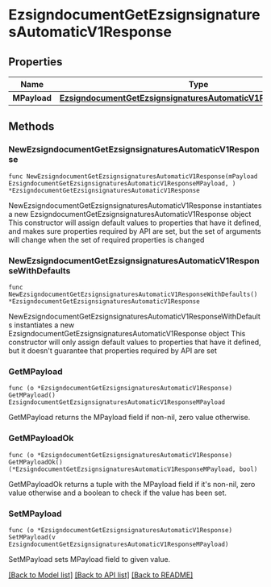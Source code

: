 # EzsigndocumentGetEzsignsignaturesAutomaticV1Response

## Properties

Name | Type | Description | Notes
------------ | ------------- | ------------- | -------------
**MPayload** | [**EzsigndocumentGetEzsignsignaturesAutomaticV1ResponseMPayload**](EzsigndocumentGetEzsignsignaturesAutomaticV1ResponseMPayload.md) |  | 

## Methods

### NewEzsigndocumentGetEzsignsignaturesAutomaticV1Response

`func NewEzsigndocumentGetEzsignsignaturesAutomaticV1Response(mPayload EzsigndocumentGetEzsignsignaturesAutomaticV1ResponseMPayload, ) *EzsigndocumentGetEzsignsignaturesAutomaticV1Response`

NewEzsigndocumentGetEzsignsignaturesAutomaticV1Response instantiates a new EzsigndocumentGetEzsignsignaturesAutomaticV1Response object
This constructor will assign default values to properties that have it defined,
and makes sure properties required by API are set, but the set of arguments
will change when the set of required properties is changed

### NewEzsigndocumentGetEzsignsignaturesAutomaticV1ResponseWithDefaults

`func NewEzsigndocumentGetEzsignsignaturesAutomaticV1ResponseWithDefaults() *EzsigndocumentGetEzsignsignaturesAutomaticV1Response`

NewEzsigndocumentGetEzsignsignaturesAutomaticV1ResponseWithDefaults instantiates a new EzsigndocumentGetEzsignsignaturesAutomaticV1Response object
This constructor will only assign default values to properties that have it defined,
but it doesn't guarantee that properties required by API are set

### GetMPayload

`func (o *EzsigndocumentGetEzsignsignaturesAutomaticV1Response) GetMPayload() EzsigndocumentGetEzsignsignaturesAutomaticV1ResponseMPayload`

GetMPayload returns the MPayload field if non-nil, zero value otherwise.

### GetMPayloadOk

`func (o *EzsigndocumentGetEzsignsignaturesAutomaticV1Response) GetMPayloadOk() (*EzsigndocumentGetEzsignsignaturesAutomaticV1ResponseMPayload, bool)`

GetMPayloadOk returns a tuple with the MPayload field if it's non-nil, zero value otherwise
and a boolean to check if the value has been set.

### SetMPayload

`func (o *EzsigndocumentGetEzsignsignaturesAutomaticV1Response) SetMPayload(v EzsigndocumentGetEzsignsignaturesAutomaticV1ResponseMPayload)`

SetMPayload sets MPayload field to given value.



[[Back to Model list]](../README.md#documentation-for-models) [[Back to API list]](../README.md#documentation-for-api-endpoints) [[Back to README]](../README.md)


